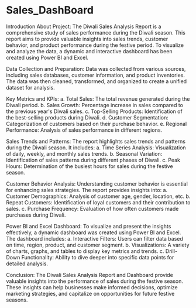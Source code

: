 # Sales_DashBoard
Introduction About Project:
The Diwali Sales Analysis Report is a comprehensive study of sales performance during the Diwali season. This report aims to provide valuable insights into sales trends, customer behavior, and product performance during the festive period. To visualize and analyze the data, a dynamic and interactive dashboard has been created using Power BI and Excel.

Data Collection and Preparation:
Data was collected from various sources, including sales databases, customer information, and product inventories. The data was then cleaned, transformed, and organized to create a unified dataset for analysis.

Key Metrics and KPIs:
a. Total Sales: The total revenue generated during the Diwali period.
b. Sales Growth: Percentage increase in sales compared to the previous year's Diwali sales.
c. Top-Selling Products: Identification of the best-selling products during Diwali.
d. Customer Segmentation: Categorization of customers based on their purchase behavior.
e. Regional Performance: Analysis of sales performance in different regions.

Sales Trends and Patterns:
The report highlights sales trends and patterns during the Diwali season. It includes:
a. Time Series Analysis: Visualization of daily, weekly, and monthly sales trends.
b. Seasonal Variation: Identification of sales patterns during different phases of Diwali.
c. Peak Hours: Determination of the busiest hours for sales during the festive season.

Customer Behavior Analysis:
Understanding customer behavior is essential for enhancing sales strategies. The report provides insights into:
a. Customer Demographics: Analysis of customer age, gender, location, etc.
b. Repeat Customers: Identification of loyal customers and their contribution to sales.
c. Purchase Frequency: Evaluation of how often customers made purchases during Diwali.

Power BI and Excel Dashboard:
To visualize and present the insights effectively, a dynamic dashboard was created using Power BI and Excel. The dashboard includes:
a. Interactive Filters: Users can filter data based on time, region, product, and customer segment.
b. Visualizations: A variety of charts, graphs, and tables to display key metrics and trends.
c. Drill-Down Functionality: Ability to dive deeper into specific data points for detailed analysis.

Conclusion:
The Diwali Sales Analysis Report and Dashboard provide valuable insights into the performance of sales during the festive season. These insights can help businesses make informed decisions, optimize marketing strategies, and capitalize on opportunities for future festive seasons.
